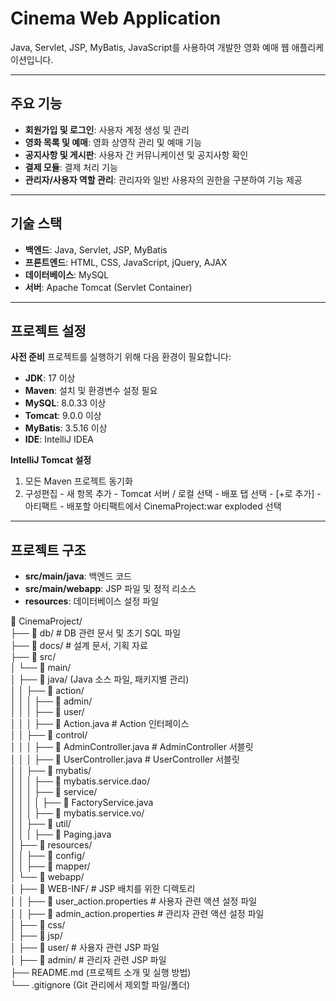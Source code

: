

# Cinema Web Application
Java, Servlet, JSP, MyBatis, JavaScript를 사용하여 개발한 영화 예매 웹 애플리케이션입니다.

---

## 주요 기능
- **회원가입 및 로그인**: 사용자 계정 생성 및 관리
- **영화 목록 및 예매**: 영화 상영작 관리 및 예매 기능
- **공지사항 및 게시판**: 사용자 간 커뮤니케이션 및 공지사항 확인
- **결제 모듈**: 결제 처리 기능
- **관리자/사용자 역할 관리**: 관리자와 일반 사용자의 권한을 구분하여 기능 제공

---

## 기술 스택
- **백엔드**: Java, Servlet, JSP, MyBatis
- **프론트엔드**: HTML, CSS, JavaScript, jQuery, AJAX
- **데이터베이스**: MySQL
- **서버**: Apache Tomcat (Servlet Container)

---

## 프로젝트 설정
**사전 준비**
프로젝트를 실행하기 위해 다음 환경이 필요합니다:
- **JDK**: 17 이상
- **Maven**: 설치 및 환경변수 설정 필요
- **MySQL**: 8.0.33 이상
- **Tomcat**: 9.0.0 이상
- **MyBatis**: 3.5.16 이상
- **IDE**: IntelliJ IDEA


**IntelliJ Tomcat 설정**
1) 모든 Maven 프로젝트 동기화
2) 구성편집 - 새 항목 추가 - Tomcat 서버 / 로컬 선택 - 배포 탭 선택 - [+로 추가] - 아티팩트 - 배포할 아티팩트에서 CinemaProject:war exploded 선택

---

## 프로젝트 구조

- **src/main/java**: 백엔드 코드
- **src/main/webapp**: JSP 파일 및 정적 리소스
- **resources**: 데이터베이스 설정 파일


📂 CinemaProject/  
├── 📂 db/  # DB 관련 문서 및 초기 SQL 파일  
├── 📂 docs/  # 설계 문서, 기획 자료  
├── 📂 src/  
│   └── 📂 main/  
│       ├── 📂 java/  (Java 소스 파일, 패키지별 관리)  
│       │   ├── 📂 action/  
│       │   │   ├── 📂 admin/  
│       │   │   ├── 📂 user/  
│       │   │   ├── 📝 Action.java  # Action 인터페이스  
│       │   ├── 📂 control/  
│       │   │   ├── 📝 AdminController.java  # AdminController 서블릿  
│       │   │   ├── 📝 UserController.java  # UserController 서블릿  
│       │   ├── 📂 mybatis/  
│       │   │   ├── 📂 mybatis.service.dao/  
│       │   │   ├── 📂 service/  
│       │   │   │   ├── 📝 FactoryService.java  
│       │   │   ├── 📂 mybatis.service.vo/  
│       │   ├── 📂 util/  
│       │   │   ├── 📝 Paging.java  
│       ├── 📂 resources/  
│       │   ├── 📂 config/  
│       │   ├── 📂 mapper/  
│       └── 📂 webapp/  
│           ├── 📂 WEB-INF/  # JSP 배치를 위한 디렉토리  
│           │   ├── 📝 user_action.properties  # 사용자 관련 액션 설정 파일  
│           │   ├── 📝 admin_action.properties  # 관리자 관련 액션 설정 파일  
│           ├── 📂 css/  
│           ├── 📂 jsp/  
│               ├── 📂 user/  # 사용자 관련 JSP 파일  
│               ├── 📂 admin/  # 관리자 관련 JSP 파일  
├── README.md (프로젝트 소개 및 실행 방법)  
└── .gitignore (Git 관리에서 제외할 파일/폴더)  